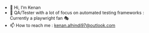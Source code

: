 - 👋 Hi, I’m Kenan 
- 👀 QA/Tester with a lot of focus on automated testing frameworks : Currently a playwright fan 🎭
- 📫 How to reach me : kenan.alhindi97@outlook.com
